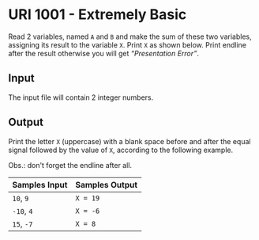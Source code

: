 # URI 1001 - Extremely Basic
Read 2 variables, named `A` and `B` and make the sum of these two variables, assigning its result to the variable `X`.
Print `X` as shown below.
Print endline after the result otherwise you will get _“Presentation Error”_.

## Input
The input file will contain 2 integer numbers. 

## Output
Print the letter `X` (uppercase) with a blank space before and after the equal signal followed by the value of `X`, according to the following example.

Obs.: don't forget the endline after all.

|Samples Input|Samples Output|
|:-|:-|
|`10`, `9`|`X = 19`|
|`-10`, `4`|`X = -6`|
|`15`, `-7`|`X = 8`|
